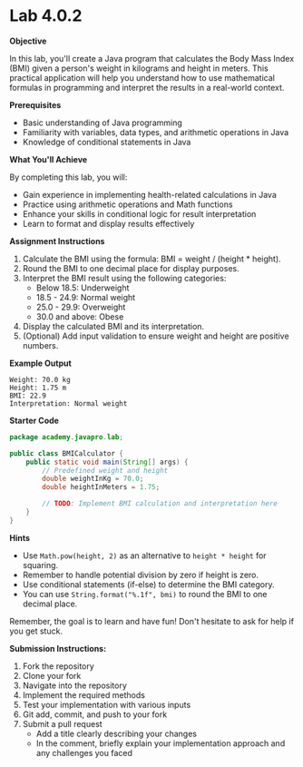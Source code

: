 # Lab 4.0.2

**Objective**

In this lab, you'll create a Java program that calculates the Body Mass Index (BMI) given a person's weight in kilograms
and height in meters. This practical application will help you understand how to use mathematical formulas in
programming and interpret the results in a real-world context.

**Prerequisites**

- Basic understanding of Java programming
- Familiarity with variables, data types, and arithmetic operations in Java
- Knowledge of conditional statements in Java

**What You'll Achieve**

By completing this lab, you will:

- Gain experience in implementing health-related calculations in Java
- Practice using arithmetic operations and Math functions
- Enhance your skills in conditional logic for result interpretation
- Learn to format and display results effectively

**Assignment Instructions**

1. Calculate the BMI using the formula: BMI = weight / (height * height).
2. Round the BMI to one decimal place for display purposes.
3. Interpret the BMI result using the following categories:
    - Below 18.5: Underweight
    - 18.5 - 24.9: Normal weight
    - 25.0 - 29.9: Overweight
    - 30.0 and above: Obese
4. Display the calculated BMI and its interpretation.
5. (Optional) Add input validation to ensure weight and height are positive numbers.

**Example Output**

```
Weight: 70.0 kg
Height: 1.75 m
BMI: 22.9
Interpretation: Normal weight
```

**Starter Code**

```java
package academy.javapro.lab;

public class BMICalculator {
    public static void main(String[] args) {
        // Predefined weight and height
        double weightInKg = 70.0;
        double heightInMeters = 1.75;

        // TODO: Implement BMI calculation and interpretation here
    }
}
```

**Hints**

- Use `Math.pow(height, 2)` as an alternative to `height * height` for squaring.
- Remember to handle potential division by zero if height is zero.
- Use conditional statements (if-else) to determine the BMI category.
- You can use `String.format("%.1f", bmi)` to round the BMI to one decimal place.

Remember, the goal is to learn and have fun! Don't hesitate to ask for help if you get stuck.

**Submission Instructions:**

1. Fork the repository
2. Clone your fork
3. Navigate into the repository
4. Implement the required methods
5. Test your implementation with various inputs
6. Git add, commit, and push to your fork
7. Submit a pull request
    - Add a title clearly describing your changes
    - In the comment, briefly explain your implementation approach and any challenges you faced